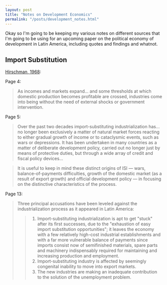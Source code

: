 ```yaml
---
layout: post
title: "Notes on Development Economics"
permalink: "/posts/development_notes.html"
---
```

Okay so I'm going to be keeping my various notes on different sources that I'm going to be using for an upcoming paper on the political economy of development in Latin America, including quotes and findings and whatnot.

## Import Substitution
[Hirschman, 1968](https://www.jstor.org/stable/pdf/1882243.pdf?refreqid=excelsior%3Aaf4b238383811bbc7d361a60cacb4600&ab_segments=&origin=&initiator=):

Page 4:
> As incomes and markets expand... and some thresholds at which domestic production becomes profitable are crossed, industries come into being without the need of external shocks or government intervention.

Page 5:
> Over the past two decades import-substituting industrialization has... no longer been exclusively a matter of natural market forces reacting to either gradual growth of income or to cataclysmic events, such as wars or depressions. It has been undertaken in many countries as a matter of deliberate development policy, carried out no longer just by means of protective duties, but through a wide array of credit and fiscal policy devices...

> It is useful to keep in mind these distinct origins of ISI — wars, balance-of-payments difficulties, growth of the domestic market (as a result of export growth) and official development policy — in focusing on the distinctive characteristics of the process.

Page 13:
> Three principal accusations have been leveled against the industrialization process as it appeared in Latin America:
>> 1) Import-substituting industrialization is apt to get "stuck" after its first successes, due to the "exhaustion of easy import substitution opportunities"; it leaves the economy with a few relatively high-cost industrial establishments and with a far more vulnerable balance of payments since imports consist now of semifinished materials, spare parts and machinery indispensably required for maintaining and increasing production and employment.
>> 2) Import-substituting industry is affected by seemingly congenital inability to move into export markets.
>> 3) The new industries are making an inadequate contribution to the solution of the unemployment problem.
